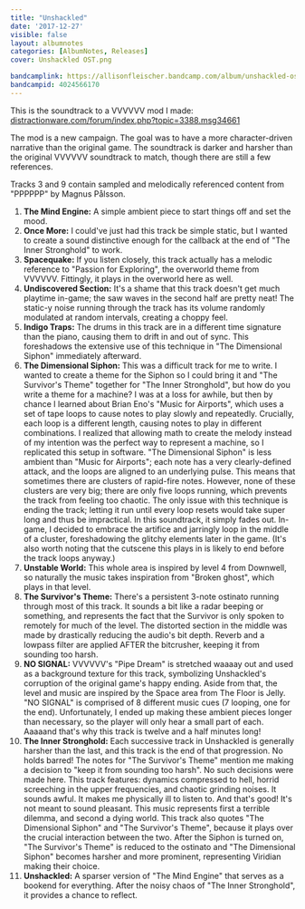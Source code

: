```yaml
---
title: "Unshackled"
date: '2017-12-27'
visible: false
layout: albumnotes
categories: [AlbumNotes, Releases]
cover: Unshackled OST.png

bandcamplink: https://allisonfleischer.bandcamp.com/album/unshackled-ost
bandcampid: 4024566170
---
```

This is the soundtrack to a VVVVVV mod I made:
[distractionware.com/forum/index.php?topic=3388.msg34661](http://distractionware.com/forum/index.php?topic=3388.msg34661)

The mod is a new campaign. The goal was to have a more character-driven narrative than the original game. The soundtrack is darker and harsher than the original VVVVVV soundtrack to match, though there are still a few references.

Tracks 3 and 9 contain sampled and melodically referenced content from "PPPPPP" by Magnus Pålsson.

1. **The Mind Engine:** A simple ambient piece to start things off and set the mood.
2. **Once More:** I could've just had this track be simple static, but I wanted to create a sound distinctive enough for the callback at the end of "The Inner Stronghold" to work.
3. **Spacequake:** If you listen closely, this track actually has a melodic reference to "Passion for Exploring", the overworld theme from VVVVVV. Fittingly, it plays in the overworld here as well.
4. **Undiscovered Section:** It's a shame that this track doesn't get much playtime in-game; the saw waves in the second half are pretty neat! The static-y noise running through the track has its volume randomly modulated at random intervals, creating a choppy feel.
5. **Indigo Traps:** The drums in this track are in a different time signature than the piano, causing them to drift in and out of sync. This foreshadows the extensive use of this technique in "The Dimensional Siphon" immediately afterward.
6. **The Dimensional Siphon:** This was a difficult track for me to write. I wanted to create a theme for the Siphon so I could bring it and "The Survivor's Theme" together for "The Inner Stronghold", but how do you write a theme for a machine? I was at a loss for awhile, but then by chance I learned about Brian Eno's "Music for Airports", which uses a set of tape loops to cause notes to play slowly and repeatedly. Crucially, each loop is a different length, causing notes to play in different combinations. I realized that allowing math to create the melody instead of my intention was the perfect way to represent a machine, so I replicated this setup in software. "The Dimensional Siphon" is less ambient than "Music for Airports"; each note has a very clearly-defined attack, and the loops are aligned to an underlying pulse. This means that sometimes there are clusters of rapid-fire notes. However, none of these clusters are very big; there are only five loops running, which prevents the track from feeling too chaotic. The only issue with this technique is ending the track; letting it run until every loop resets would take super long and thus be impractical. In this soundtrack, it simply fades out. In-game, I decided to embrace the artifice and jarringly loop in the middle of a cluster, foreshadowing the glitchy elements later in the game. (It's also worth noting that the cutscene this plays in is likely to end before the track loops anyway.)
7. **Unstable World:** This whole area is inspired by level 4 from Downwell, so naturally the music takes inspiration from "Broken ghost", which plays in that level.
8. **The Survivor's Theme:** There's a persistent 3-note ostinato running through most of this track. It sounds a bit like a radar beeping or something, and represents the fact that the Survivor is only spoken to remotely for much of the level. The distorted section in the middle was made by drastically reducing the audio's bit depth. Reverb and a lowpass filter are applied AFTER the bitcrusher, keeping it from sounding too harsh.
9. **NO SIGNAL:** VVVVVV's "Pipe Dream" is stretched waaaay out and used as a background texture for this track, symbolizing Unshackled's corruption of the original game's happy ending. Aside from that, the level and music are inspired by the Space area from The Floor is Jelly. "NO SIGNAL" is comprised of 8 different music cues (7 looping, one for the end). Unfortunately, I ended up making these ambient pieces longer than necessary, so the player will only hear a small part of each. Aaaaand that's why this track is twelve and a half minutes long!
10. **The Inner Stronghold:** Each successive track in Unshackled is generally harsher than the last, and this track is the end of that progression. No holds barred! The notes for "The Survivor's Theme" mention me making a decision to "keep it from sounding too harsh". No such decisions were made here. This track features: dynamics compressed to hell, horrid screeching in the upper frequencies, and chaotic grinding noises. It sounds awful. It makes me physically ill to listen to. And that's good! It's not meant to sound pleasant. This music represents first a terrible dilemma, and second a dying world. This track also quotes "The Dimensional Siphon" and "The Survivor's Theme", because it plays over the crucial interaction between the two. After the Siphon is turned on, "The Survivor's Theme" is reduced to the ostinato and "The Dimensional Siphon" becomes harsher and more prominent, representing Viridian making their choice.
11. **Unshackled:** A sparser version of "The Mind Engine" that serves as a bookend for everything. After the noisy chaos of "The Inner Stronghold", it provides a chance to reflect.
